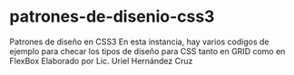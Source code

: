 # patrones-de-disenio-css3
Patrones de diseño en CSS3
En esta instancia, hay varios codigos de ejemplo para checar los tipos de diseño para CSS tanto en GRID como en FlexBox
Elaborado por Lic. Uriel Hernández Cruz
